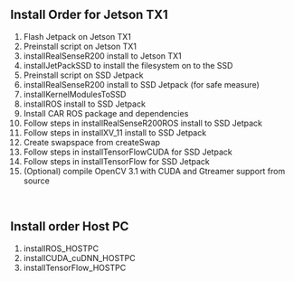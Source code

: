 ## Install Order for Jetson TX1
1. Flash Jetpack on Jetson TX1
2. Preinstall script on Jetson TX1
3. installRealSenseR200 install to Jetson TX1
4. installJetPackSSD to install the filesystem on to the SSD
5. Preinstall script on SSD Jetpack
6. installRealSenseR200 install to SSD Jetpack (for safe measure)
7. installKernelModulesToSSD
8. installROS install to SSD Jetpack
9. Install CAR ROS package and dependencies
10. Follow steps in installRealSenseR200ROS install to SSD Jetpack
11. Follow steps in installXV_11  install to SSD Jetpack
12. Create swapspace from createSwap
13. Follow steps in installTensorFlowCUDA for SSD Jetpack
14. Follow steps in installTensorFlow for SSD Jetpack
15. (Optional) compile OpenCV 3.1 with CUDA and Gtreamer support from source
<br/>

## Install order Host PC
1. installROS_HOSTPC
2. installCUDA_cuDNN_HOSTPC
3. installTensorFlow_HOSTPC

